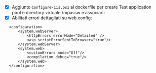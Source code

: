 - [x] Aggiunto `Configure-iis.ps1` al dockerfile per creare Test application pool e directory virtuale /mpassw e associarli
- [x] Abilitati errori dettagliati su web.config:
```
  <configuration>
      <system.webServer>
          <httpErrors errorMode="Detailed" />
          <asp scriptErrorSentToBrowser="true"/>
      </system.webServer>
      <system.web>
          <customErrors mode="Off"/>
          <compilation debug="true"/>
      </system.web>
  </configuration>
```
